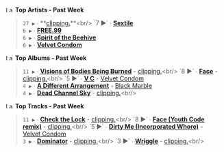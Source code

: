 <!--START_LASTFM_ARTISTS:{"period": "7day", "rows": 5}-->
<a href="https://last.fm" target="_blank"><img src="https://user-images.githubusercontent.com/17434202/215290617-e793598d-d7c9-428f-9975-156db1ba89cc.svg" alt="Last.fm Logo" width="18" height="13"/></a> **Top Artists - Past Week**

> `27 ▶️` ∙ **[clipping.](https://www.last.fm/music/clipping.)**<br/>
> `7 ▶️` ∙ **[Sextile](https://www.last.fm/music/Sextile)**<br/>
> `6 ▶️` ∙ **[FREE.99](https://www.last.fm/music/FREE.99)**<br/>
> `6 ▶️` ∙ **[Spirit of the Beehive](https://www.last.fm/music/Spirit+of+the+Beehive)**<br/>
> `6 ▶️` ∙ **[Velvet Condom](https://www.last.fm/music/Velvet+Condom)**<br/>
<!--END_LASTFM_ARTISTS-->

<!--START_LASTFM_ALBUMS:{"period": "7day", "rows": 5}-->
<a href="https://last.fm" target="_blank"><img src="https://user-images.githubusercontent.com/17434202/215290617-e793598d-d7c9-428f-9975-156db1ba89cc.svg" alt="Last.fm Logo" width="18" height="13"/></a> **Top Albums - Past Week**

> `11 ▶️` ∙ **[Visions of Bodies Being Burned](https://www.last.fm/music/clipping./Visions+of+Bodies+Being+Burned)** - [clipping.](https://www.last.fm/music/clipping.)<br/>
> `8 ▶️` ∙ **[Face](https://www.last.fm/music/clipping./Face)** - [clipping.](https://www.last.fm/music/clipping.)<br/>
> `5 ▶️` ∙ **[V C](https://www.last.fm/music/Velvet+Condom/V+C)** - [Velvet Condom](https://www.last.fm/music/Velvet+Condom)<br/>
> `4 ▶️` ∙ **[A Different Arrangement](https://www.last.fm/music/Black+Marble/A+Different+Arrangement)** - [Black Marble](https://www.last.fm/music/Black+Marble)<br/>
> `4 ▶️` ∙ **[Dead Channel Sky](https://www.last.fm/music/clipping./Dead+Channel+Sky)** - [clipping.](https://www.last.fm/music/clipping.)<br/>
<!--END_LASTFM_ALBUMS-->

<!--START_LASTFM_TRACKS:{"period": "7day", "rows": 5}-->
<a href="https://last.fm" target="_blank"><img src="https://user-images.githubusercontent.com/17434202/215290617-e793598d-d7c9-428f-9975-156db1ba89cc.svg" alt="Last.fm Logo" width="18" height="13"/></a> **Top Tracks - Past Week**

> `11 ▶️` ∙ **[Check the Lock](https://www.last.fm/music/clipping./_/Check+the+Lock)** - [clipping.](https://www.last.fm/music/clipping.)<br/>
> `8 ▶️` ∙ **[Face (Youth Code remix)](https://www.last.fm/music/clipping./_/Face+(Youth+Code+remix))** - [clipping.](https://www.last.fm/music/clipping.)<br/>
> `5 ▶️` ∙ **[Dirty Me (Incorporated Whore)](https://www.last.fm/music/Velvet+Condom/_/Dirty+Me+(Incorporated+Whore))** - [Velvet Condom](https://www.last.fm/music/Velvet+Condom)<br/>
> `3 ▶️` ∙ **[Dominator](https://www.last.fm/music/clipping./_/Dominator)** - [clipping.](https://www.last.fm/music/clipping.)<br/>
> `3 ▶️` ∙ **[Wriggle](https://www.last.fm/music/clipping./_/Wriggle)** - [clipping.](https://www.last.fm/music/clipping.)<br/>
<!--END_LASTFM_TRACKS-->